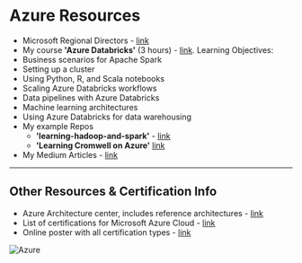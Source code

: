 # Azure Resources

- Microsoft Regional Directors - [link](https://rd.microsoft.com/en-us/lynn-langit)
- My course **'Azure Databricks'** (3 hours) - [link](https://www.linkedin.com/learning/azure-spark-databricks-essential-training).  Learning Objectives:
- Business scenarios for Apache Spark
- Setting up a cluster
- Using Python, R, and Scala notebooks
- Scaling Azure Databricks workflows
- Data pipelines with Azure Databricks
- Machine learning architectures
- Using Azure Databricks for data warehousing
- My example Repos  
  - **'learning-hadoop-and-spark'** - [link](https://github.com/lynnlangit/learning-hadoop-and-spark)
  - **'Learning Cromwell on Azure'** [link](https://github.com/lynnlangit/learning-cromwell-on-azure)
- My Medium Articles - [link](https://medium.com/search?q=azure%20langit)

---

## Other Resources & Certification Info

- Azure Architecture center, includes reference architectures - [link](https://docs.microsoft.com/en-us/azure/architecture/)
- List of certifications for Microsoft Azure Cloud - [link](https://docs.microsoft.com/en-us/learn/certifications/)
- Online poster with all certification types - [link](https://query.prod.cms.rt.microsoft.com/cms/api/am/binary/RE2PjDI)

![Azure](https://github.com/lynnlangit/learning-cloud/blob/master/Azure/azure.png)
